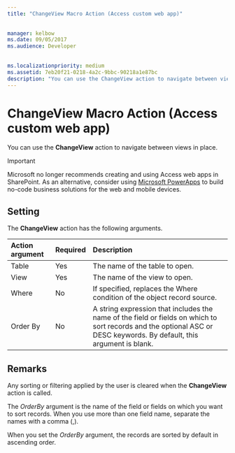```yaml
---
title: "ChangeView Macro Action (Access custom web app)"
  
  
manager: kelbow
ms.date: 09/05/2017
ms.audience: Developer
 
  
ms.localizationpriority: medium
ms.assetid: 7eb20f21-0218-4a2c-9bbc-90218a1e87bc
description: "You can use the ChangeView action to navigate between views in place."
---
```


# ChangeView Macro Action (Access custom web app)

You can use the **ChangeView** action to navigate between views in place.
  
> [!IMPORTANT]
> Microsoft no longer recommends creating and using Access web apps in SharePoint. As an alternative, consider using [Microsoft PowerApps](https://powerapps.microsoft.com/) to build no-code business solutions for the web and mobile devices.
  
## Setting

The **ChangeView** action has the following arguments.
  
|**Action argument**|**Required**|**Description**|
|:-----|:-----|:-----|
|Table  <br/> |Yes  <br/> |The name of the table to open. |
|View  <br/> |Yes  <br/> |The name of the view to open. |
|Where  <br/> |No  <br/> |If specified, replaces the Where condition of the object record source. |
|Order By  <br/> |No  <br/> |A string expression that includes the name of the field or fields on which to sort records and the optional ASC or DESC keywords. By default, this argument is blank. |

## Remarks

Any sorting or filtering applied by the user is cleared when the **ChangeView** action is called.
  
The *OrderBy*  argument is the name of the field or fields on which you want to sort records. When you use more than one field name, separate the names with a comma (,).
  
When you set the *OrderBy* argument, the records are sorted by default in ascending order.
  